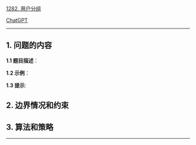 [1282. 用户分组](https://leetcode.cn/problems/group-the-people-given-the-group-size-they-belong-to)

[ChatGPT](chat.openai.com)

---

## 1. 问题的内容
**1.1 题目描述**：

**1.2 示例**：

**1.3 提示**:

## 2. 边界情况和约束


## 3. 算法和策略

---


